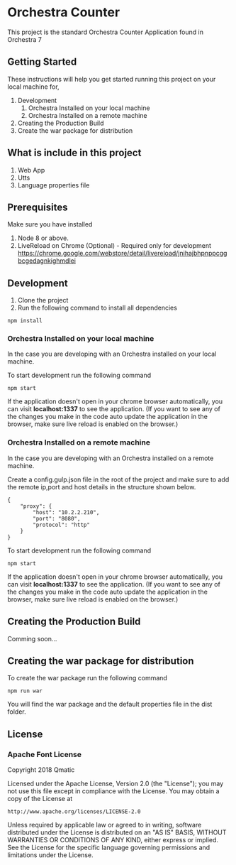 # Orchestra Counter

This project is the standard Orchestra Counter Application found in Orchestra 7

## Getting Started

These instructions will help you get started running this project on your local machine for,
1. Development
    1. Orchestra Installed on your local machine
    2. Orchestra Installed on a remote machine
2. Creating the Production Build
3. Create the war package for distribution

## What is include in this project

1. Web App
2. Utts
3. Language properties file

## Prerequisites

Make sure you have installed 
1. Node 8 or above.
2. LiveReload on Chrome (Optional) - Required only for development
    https://chrome.google.com/webstore/detail/livereload/jnihajbhpnppcggbcgedagnkighmdlei

## Development

1. Clone the project
2. Run the following command to install all dependencies

```
npm install
```

### Orchestra Installed on your local machine

In the case you are developing with an Orchestra installed on your local machine.

To start development run the following command

```
npm start
```

If the application doesn't open in your chrome browser automatically, you can visit **localhost:1337** to see the application. (If you want to see any of the changes you make in the code auto update the application in the browser, make sure live reload is enabled on the browser.)

### Orchestra Installed on a remote machine

In the case you are developing with an Orchestra installed on a remote machine.

Create a config.gulp.json file in the root of the project and make sure to add the remote ip,port and host details in the structure shown below.

```
{
    "proxy": {
        "host": "10.2.2.210",
        "port": "8080",
        "protocol": "http"
    }
}
```

To start development run the following command

```
npm start
```

If the application doesn't open in your chrome browser automatically, you can visit **localhost:1337** to see the application. (If you want to see any of the changes you make in the code auto update the application in the browser, make sure live reload is enabled on the browser.)

## Creating the Production Build

Comming soon...

## Creating the war package for distribution

To create the war package run the following command

```
npm run war
```
You will find the war package and the default properties file in the dist folder.

## License

### Apache Font License
Copyright 2018 Qmatic

Licensed under the Apache License, Version 2.0 (the "License");
you may not use this file except in compliance with the License.
You may obtain a copy of the License at

    http://www.apache.org/licenses/LICENSE-2.0

Unless required by applicable law or agreed to in writing, software
distributed under the License is distributed on an "AS IS" BASIS,
WITHOUT WARRANTIES OR CONDITIONS OF ANY KIND, either express or implied.
See the License for the specific language governing permissions and
limitations under the License.
